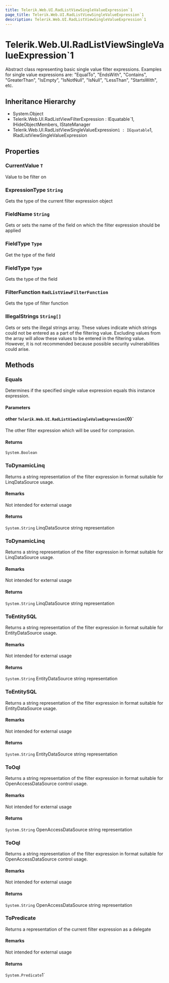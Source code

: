```yaml
---
title: Telerik.Web.UI.RadListViewSingleValueExpression`1
page_title: Telerik.Web.UI.RadListViewSingleValueExpression`1
description: Telerik.Web.UI.RadListViewSingleValueExpression`1
---
```


# Telerik.Web.UI.RadListViewSingleValueExpression`1

Abstract class representing basic single value filter expressions.
            Examples for single value expressions are: "EqualTo", "EndsWith",
            "Contains", "GreaterThan", "IsEmpty", "IsNotNull", "IsNull", "LessThan",
            "StartsWith", etc.

## Inheritance Hierarchy

* System.Object
* Telerik.Web.UI.RadListViewFilterExpression : IEquatable`1, IHideObjectMembers, IStateManager
* Telerik.Web.UI.RadListViewSingleValueExpression`1 : IEquatable`1, IRadListViewSingleValueExpression

## Properties

###  CurrentValue `T`

Value to be filter on

###  ExpressionType `String`

Gets the type of the current filter expression object

###  FieldName `String`

Gets or sets the name of the field on which the filter expression should be applied

###  FieldType `Type`

Get the type of the field

###  FieldType `Type`

Gets the type of the field

###  FilterFunction `RadListViewFilterFunction`

Gets the type of filter function

###  IllegalStrings `String[]`

Gets or sets the illegal strings array. These values indicate which strings could not be entered as a part of the filtering value.
            Excluding values from the array will allow these values to be entered in the filtering value. However, it is not recommended
            because possible security vulnerabilities could arise.

## Methods

###  Equals

Determines if the specified single value expression equals this instance expression.

#### Parameters

#### other `Telerik.Web.UI.RadListViewSingleValueExpression{`0}`

The other filter expression which will be used for comprasion.

#### Returns

`System.Boolean` 

###  ToDynamicLinq

Returns a string representation of the filter expression
            in format suitable for LinqDataSource usage.

#### Remarks
Not intended  for external usage

#### Returns

`System.String` LinqDataSource string representation

###  ToDynamicLinq

Returns a string representation of the filter expression
            in format suitable for LinqDataSource usage.

#### Remarks
Not intended for external usage

#### Returns

`System.String` LinqDataSource string representation

###  ToEntitySQL

Returns a string representation of the filter expression
            in format suitable for EntityDataSource usage.

#### Remarks
Not intended  for external usage

#### Returns

`System.String` EntityDataSource string representation

###  ToEntitySQL

Returns a string representation of the filter expression
            in format suitable for EntityDataSource usage.

#### Remarks
Not intended for external usage

#### Returns

`System.String` EntityDataSource string representation

###  ToOql

Returns a string representation of the filter expression
            in format suitable for OpenAccessDataSource control usage.

#### Remarks
Not intended for external usage

#### Returns

`System.String` OpenAccessDataSource string representation

###  ToOql

Returns a string representation of the filter expression
            in format suitable for OpenAccessDataSource control usage.

#### Remarks
Not intended for external usage

#### Returns

`System.String` OpenAccessDataSource string representation

###  ToPredicate

Returns a representation of the current filter expression as a delegate

#### Remarks
Not intended  for external usage

#### Returns

`System.Predicate`1` 

